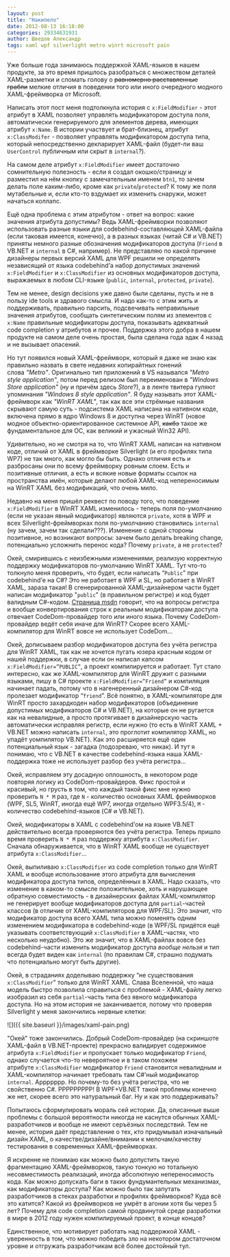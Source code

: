 ```yaml
---
layout: post
title: "Накипело"
date: 2012-08-13 16:18:00
categories: 29334631931
author: Шведов Александр
tags: xaml wpf silverlight metro winrt microsoft pain
---
```

Уже больше года занимаюсь поддержкой XAML-языков в нашем продукте, за это время пришлось разобраться с множеством деталей XAML-разметки и сломать голову о ~~равномерно расставленные грабли~~ мелкие отличия в поведении того или иного очередного модного XAML-фреймворка от Microsoft.

Написать этот пост меня подтолкнула история с `x:FieldModifier` - этот атрибут в XAML позволяет управлять модификатором доступа поля, автоматически генерируемого для элементов дерева, имеющих атрибут `x:Name`. В истории участвует и брат-близнец, атрибут `x:ClassModifer` - позволяет управлять модификатором доступа типа, который непосредственно декларирует XAML-файл (будет-ли ваш `UserControl` публичным или скрыт в `internal`?).

На самом деле атрибут `x:FieldModifier` имеет достаточно сомнительную полезность - если я создал окошко/страницу и разместил на нём кнопку с замечательным именем `btn1`, то зачем делать поле каким-либо, кроме как `private`/`protected`? К тому же поля мутабельные и, если кто-то вздумает их изменить снаружи, может начаться коллапс.

Ещё одна проблема с этим атрибутом - ответ на вопрос: какие значения атрибута допустимы? Ведь XAML-фреймворки позволяют использовать разные языки для codebehind-составляющей XAML-файла (если таковая имеется, конечно), а в разных языках (читай C# и VB.NET) приняты немного разные обозначения модификаторов доступа (`Friend` в VB.NET и `internal` в C#, например). Не представляю по какой причине дизайнеры первых версий XAML для WPF решили не определять независящий от языка codebehind’а набор допустимых значений `x:FieldModifier` и `x:ClassModifier` из основных модификаторов доступа, выражаемых в любом CLI-языке (`public`, `internal`, `protected`, `private`).

Тем не менее, design decisions уже давно были сделаны, пусть и не в пользу ide tools и здравого смысла. И надо как-то с этим жить и поддерживать, правильно парсить, подсвечивать неправильные значения атрибутов, сообщать синтетическим полям из элементов с `x:Name` правильные модификаторы доступа, показывать адекватный code completion у атрибутов и прочее. Поддержка этого добра в нашем продукте на самом деле очень простая, была сделана года эдак 4 назад и не вызывает опасений.

Но тут появился новый XAML-фреймворк, который я даже не знаю как правильно назвать в свете недавних копирайтных гонений слова *"Metro"*. Оригинально тип приложений в VS назывался *"Metro style application"*, потом перед релизом был переименован в *"Windows Store application"* (ну и причём здесь *Store*?), а в ленте твитера гуляют упоминания *"Windows 8 style application"*. Я буду называть этот XAML-фреймворк как *"WinRT XAML"*, так как все эти стрёмные названия скрывают самую суть - подсистема XAML написана на нативном коде, включена прямо в ядро Windows 8 и доступна через WinRT (новое модное объектно-ориентированное системное API, ~~какбэ~~ такое же фундаментальное для ОС, как великий и ужасный Win32 API).

Удивительно, но не смотря на то, что WinRT XAML написан на нативном коде, отличий от XAML в фреймворке Silverlight (и его профилях типа WP7) не так много, как могло бы быть. Однако отличия есть и разбросаны они по всему фреймворку ровным слоем. Есть и позитивные отличия, а есть и всякие новые форматы ссылок на пространства имён, которые делают любой XAML-код непереносимым на WinRT XAML без модификаций, что очень мило.

Недавно на меня пришёл реквест по поводу того, что поведение `x:FieldModifier` в WinRT XAML изменилось - теперь поля по-умолчанию (если не указан явный модификатор) являются `private`, хотя в WPF и всех Silverlight-фреймворках поля по-умолчанию становились `internal` (ну зачем, зачем так сделали???). Изменение с одной стороны позитивное, но возникают вопросы: зачем было делать breaking change, потенциально усложнить перенос кода? Почему `private`, а не `protected`?

Окей, смирившись с неизбежными изменениями, реализую корректную поддержку модификаторов по-умолчанию WinRT XAML. Тут что-то толкнуло меня проверить, что будет, если написать “`Public`" при codebehind’е на C#? Это не работает в WPF и SL, но работает в WinRT XAML, зараза такая! В сгенерированной XAML-дизайнером части будет написан модификатор "`public`" (в правильном регистре) и код будет валидным C#-кодом. [Страница msdn](http://msdn.microsoft.com/en-us/library/aa970905(v=vs.110)) говорит, что на вопросы регистра и вообще конвертирования строк к реальным модификаторам доступа отвечает CodeDom-провайдер того или иного языка. Почему CodeDom-провайдер ведёт себя иначе для WinRT? Скорее всего XAML-компилятор для WinRT вовсе не использует CodeDom…

Окей, дописываем разбор модификаторов доступа без учёта регистра для WinRT XAML, так как не хочется пугать юзера красным кодом от нашей поддержки, в случае если он написал капсом `x:FieldModifier=”PUBLIC”`, а проект компилируется и работает. Тут стало интересно, как же XAML-компилятор для WinRT дружит с разными языками, пишу в C# проекте `x:FieldModifier=”Friend”` и компиляция начинает падать, потому что в нагенеренный дизайнером C#-код пролезает модификатор “`friend`”. Всё понятно, в XAML-компиляторе для WinRT просто захардкоден набор модификаторов (объединение допустимых модификаторов C# и VB.NET), на которые он не ругается как на невалидные, а просто протягивает в дизайнерскую часть автоматически исправляя регистр, если нужно (то есть в WinRT XAML + VB.NET можно написать `internal`, это проглотит компилятор XAML, но упадёт уомпилятор VB.NET). Как это расширяется ещё один потенциальный язык - загадка (подозреваю, что никак). И тут я понимаю, что с VB.NET в качестве codebehind-языка наша XAML-поддержка тоже не использует разбор без учёта регистра…

Окей, исправляем эту досадную оплошность, в некотором роде повторяя логику из CodeDom-провайдеров. Фикс простой и красивый, но грусть в том, что каждый такой фикс мне нужно проверить `N * M` раз, где `N` - количество основных XAML фреймворков (WPF, SL5, WinRT, иногда ещё WP7, иногда отдельно WPF3.5/4), `M` - количество codebehind-языков (C# и VB.NET).

Окей, модификаторы в XAML с codebehind’ом на языке VB.NET действительно всегда проверяются без учёта регистра. Теперь пришло время проверить `N * M` раз поддержку атрибута `x:ClassModifier`. Сначала обнаруживается, что в WinRT XAML вообще не существует атрибута `x:ClassModifier`…

Окей, выпиливаю `x:ClassModifier` из code completion только для WinRT XAML и вообще использование этого атрибута для вычисления модификатора доступа типов, определённых в XAML. Надо сказать, что изменение в каком-то смысле положительное, хоть и нарушающее обратную совместимость - в дизайнерских файлах XAML-компилятор не генерирует вообще модификаторов доступа для `partial`-частей классов (в отличие от XAML-компиляторов для WPF/SL). Это значит, что модификатор доступа всего XAML типа можно поменять одним изменением модификатора в codebehind-коде (в WPF/SL придётся ещё указывать соответствующий `x:ClassModifier` в XAML-частях, что несколько неудобно). Это же значит, что в XAML-файлах вовсе без codebehind-части изменить модификатор доступа *вообще нельзя* и тип всегда будет виден как `internal` (по правилам C#, страшно подумать что потенциально могут быть другие).

Окей, в страданиях доделываю поддержку “не существования `x:ClassModifier`" только для WinRT XAML. Слава Вселенной, что наша модель быстро позволила справиться с проблемой - XAML-файлу легко изобразил из себя `partial`-часть типа без явного модификатора доступа. Но на этом история не заканчивается, потому что проверяя Silverlight у меня закончились нервные клетки:

![]({{ site.baseurl }}/images/xaml-pain.png)

"Окей" тоже закончились. Добрый CodeDom-провайдер (на скриншоте XAML-файл в VB.NET-проекте) прекрасно валидирует содержимое атрибута `x:FieldModifier` и пропускает только модификатор `Friend`, однако случается что-то невероятное и в таком похожем атрибуте `x:ClassModifier` модификатор `Friend` становится невалидным и XAML-компилятор начинает требовать там C#’ный модификатор `internal`. Аррррррр. Но почему-то без учёта регистра, что не свойственно C#. РРРРРРРРР! В WPF+VB.NET такой проблемы конечно же нет, скорее всего это натуральный баг. Ну и как это поддерживать?

Попытаюсь сформулировать мораль сей истории. Да, описанные выше проблемы с большой вероятности никогда не каснутся обычных XAML-разработчиков и вообще не имеют серъёзных последствий. Тем не менее, история даёт представление о тех, кто придумывал изначальный дизайн XAML, о качестве/дизайне/внимании к мелочам/качеству тестирования в современных XAML-фреймворках.

Я искренне не понимаю как можно было допустить такую фрагментацию XAML-фреймворков, такую тонкую но тотальную несовместимость реализаций, иногда абсолютную непереносимость кода. Как можно допускать баги в таких фундумантельных механизмах, как модификаторы доступа? Как можно было так запутать разработчиков в стеках разработки и профилях фреймворков? Куда всё это катится? Какой из фреймворков не умрёт в агонии хотя бы через 5 лет? Почему для code completion самой продвинутой среде разработки в мире в 2012 году нужен компилируемый проект, в конце концов?

Единственное, что мотивирует работать над поддержкой XAML - уверенность в том, что можно победить зло на некотором достаточном уровне и отгружать разработчикам всё более достойный тул.